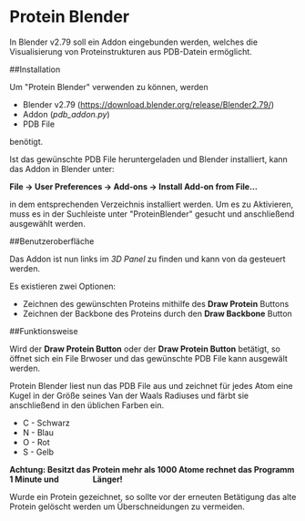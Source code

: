 # Protein Blender

In Blender v2.79 soll ein Addon eingebunden werden, welches die Visualisierung von 
Proteinstrukturen aus PDB-Datein ermöglicht. 


##Installation

Um "Protein Blender" verwenden zu können, werden
+ Blender v2.79 (https://download.blender.org/release/Blender2.79/)
+ Addon (_pdb_addon.py_)
+ PDB File

benötigt. 

Ist das gewünschte PDB File heruntergeladen und  Blender installiert, kann das 
Addon in Blender unter:
 
 __File -> User Preferences -> Add-ons -> Install Add-on from File...__
 
 in dem entsprechenden Verzeichnis installiert werden.
 Um es zu Aktivieren, muss es in der Suchleiste unter "ProteinBlender" gesucht und 
 anschließend ausgewählt werden.

##Benutzeroberfläche

Das Addon ist nun links im _3D Panel_ zu finden und kann von da gesteuert werden. 

Es existieren zwei Optionen:

+ Zeichnen des gewünschten Proteins mithilfe des __Draw Protein__ Buttons
+ Zeichnen der Backbone des Proteins durch den __Draw Backbone__ Button

##Funktionsweise

Wird der __Draw Protein Button__ oder der __Draw Protein Button__ betätigt, so öffnet sich ein File Brwoser und das gewünschte 
PDB File kann ausgewält werden.

Protein Blender liest nun das PDB File aus und zeichnet für jedes Atom eine Kugel in der 
Größe seines Van der Waals Radiuses und färbt sie anschließend in den üblichen Farben ein.

+ C - Schwarz
+ N - Blau
+ O - Rot
+ S - Gelb


__Achtung: Besitzt das Protein mehr als 1000 Atome rechnet das Programm 1 Minute und 
&nbsp;&nbsp;&nbsp;&nbsp;&nbsp;&nbsp;&nbsp;&nbsp;&nbsp;&nbsp;&nbsp;&nbsp;&nbsp;&nbsp;&nbsp;&nbsp;&nbsp;Länger!__

 Wurde ein Protein gezeichnet, so sollte vor der erneuten Betätigung das alte Protein gelöscht werden 
 um Überschneidungen zu vermeiden.
 